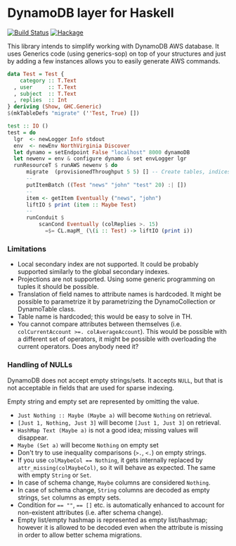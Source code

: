 # DynamoDB layer for Haskell

[![Build Status](https://travis-ci.org/ondrap/dynamodb-simple.svg?branch=master)](https://travis-ci.org/ondrap/dynamodb-simple) [![Hackage](https://img.shields.io/hackage/v/dynamodb-simple.svg)](https://hackage.haskell.org/package/dynamodb-simple)

This library intends to simplify working with DynamoDB AWS database.
It uses Generics code (using generics-sop) on top of your structures
and just by adding a few instances allows you to easily generate AWS
commands.

````haskell
data Test = Test {
    category :: T.Text
  , user     :: T.Text
  , subject  :: T.Text
  , replies  :: Int
} deriving (Show, GHC.Generic)
$(mkTableDefs "migrate" (''Test, True) [])

test :: IO ()
test = do
  lgr  <- newLogger Info stdout
  env  <- newEnv NorthVirginia Discover
  let dynamo = setEndpoint False "localhost" 8000 dynamoDB
  let newenv = env & configure dynamo & set envLogger lgr
  runResourceT $ runAWS newenv $ do
      migrate  (provisionedThroughput 5 5) [] -- Create tables, indices etc.
      --
      putItemBatch ((Test "news" "john" "test" 20) :| [])
      --
      item <- getItem Eventually ("news", "john")
      liftIO $ print (item :: Maybe Test)
      --
      runConduit $
          scanCond Eventually (colReplies >. 15)
            =$= CL.mapM_ (\(i :: Test) -> liftIO (print i))
````

### Limitations

- Local secondary index are not supported. It could be probably supported similarly to the global secondary indexes.
- Projections are not supported. Using some generic programming on tuples it should be possible.
- Translation of field names to attribute names is hardcoded. It might be possible to parametrize it by
  parametrizing the DynamoCollection or DynamoTable class.
- Table name is hardcoded; this would be easy to solve in TH.
- You cannot compare attributes between themselves (i.e. `colCurrentAccount >=. colAverageAccount`).
  This would be possible with a different set of operators, it might be possible with overloading the current operators. Does anybody need it?

### Handling of NULLs

DynamoDB does not accept empty strings/sets. It accepts `NULL`, but that is not acceptable
in fields that are used for sparse indexing.

Empty string and empty set are represented by omitting the value.

* `Just Nothing :: Maybe (Maybe a)` will become `Nothing` on retrieval.
* `[Just 1, Nothing, Just 3]` will become `[Just 1, Just 3]` on retrieval.
* `HashMap Text (Maybe a)` is not a good idea; missing values will disappear.
* `Maybe (Set a)` will become `Nothing` on empty set
* Don't try to use inequality comparisons (`>.`, `<.`) on empty strings.
* If you use `colMaybeCol == Nothing`, it gets internally replaced
  by `attr_missing(colMaybeCol)`, so it will behave as expected. The same with
  empty `String` or `Set`.
* In case of schema change, `Maybe` columns are considered `Nothing`.
* In case of schema change, `String` columns are decoded as empty strings, `Set` columns
  as empty sets.
* Condition for `== ""`, `== []` etc. is automatically enhanced to account for non-existent attributes
  (i.e. after schema change).
* Empty list/empty hashmap is represented as empty list/hashmap; however it is allowed to be decoded
  even when the attribute is missing in order to allow better schema migrations.
